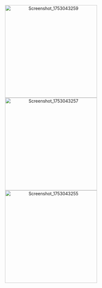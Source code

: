 <div align="center">
  <img src="https://github.com/user-attachments/assets/254cb54c-3682-4f39-9de2-29de424fb8b4" alt="Screenshot_1753043259" width="300" />
  <img src="https://github.com/user-attachments/assets/90fe5678-8b1d-4745-83aa-69449460389a" alt="Screenshot_1753043257" width="300" />
  <img src="https://github.com/user-attachments/assets/2933d15e-83dc-44da-9d29-16a4d4e19183" alt="Screenshot_1753043255" width="300" />
</div>

